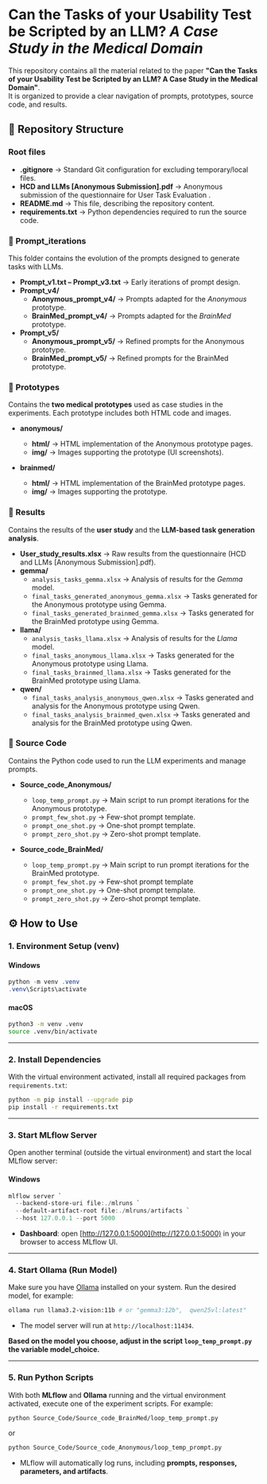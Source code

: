 # Can the Tasks of your Usability Test be Scripted by an LLM?  _A Case Study in the Medical Domain_  

This repository contains all the material related to the paper **"Can the Tasks of your Usability Test be Scripted by an LLM? A Case Study in the Medical Domain"**.  
It is organized to provide a clear navigation of prompts, prototypes, source code, and results.  



## 📂 Repository Structure

### Root files
- **.gitignore** → Standard Git configuration for excluding temporary/local files.  
- **HCD and LLMs [Anonymous Submission].pdf** → Anonymous submission of the questionnaire for User Task Evaluation .   
- **README.md** → This file, describing the repository content.  
- **requirements.txt** → Python dependencies required to run the source code.  



### 📂 Prompt_iterations
This folder contains the evolution of the prompts designed to generate tasks with LLMs.  

- **Prompt_v1.txt – Prompt_v3.txt** → Early iterations of prompt design.  
- **Prompt_v4/**  
  - **Anonymous_prompt_v4/** → Prompts adapted for the _Anonymous_ prototype.  
  - **BrainMed_prompt_v4/** → Prompts adapted for the _BrainMed_ prototype.  
- **Prompt_v5/**  
  - **Anonymous_prompt_v5/** → Refined prompts for the Anonymous prototype.  
  - **BrainMed_prompt_v5/** → Refined prompts for the BrainMed prototype.  



### 📂 Prototypes
Contains the **two medical prototypes** used as case studies in the experiments. Each prototype includes both HTML code and images.  

- **anonymous/**  
  - **html/** → HTML implementation of the Anonymous prototype pages.  
  - **img/** → Images supporting the prototype (UI screenshots).  

- **brainmed/**  
  - **html/** → HTML implementation of the BrainMed prototype pages.  
  - **img/** → Images supporting the prototype.  


### 📂 Results
Contains the results of the **user study** and the **LLM-based task generation analysis**.  

- **User_study_results.xlsx** → Raw results from the questionnaire (HCD and LLMs [Anonymous Submission].pdf).  
- **gemma/**
    - `analysis_tasks_gemma.xlsx` → Analysis of results for the _Gemma_ model.  
    - `final_tasks_generated_anonymous_gemma.xlsx` → Tasks generated for the Anonymous prototype using Gemma.  
    - `final_tasks_generated_brainmed_gemma.xlsx` → Tasks generated for the BrainMed prototype using Gemma.
- **llama/** 
    - `analysis_tasks_llama.xlsx` → Analysis of results for the _Llama_ model.  
    - `final_tasks_anonymous_llama.xlsx` → Tasks generated for the Anonymous prototype using Llama.  
    - `final_tasks_brainmed_llama.xlsx` → Tasks generated for the BrainMed prototype using Llama.
- **qwen/** 
    - `final_tasks_analysis_anonymous_qwen.xlsx` → Tasks generated and analysis for the Anonymous prototype using Qwen.  
    - `final_tasks_analysis_brainmed_qwen.xlsx` → Tasks generated and analysis for the BrainMed prototype using Qwen.  


### 📂 Source Code
Contains the Python code used to run the LLM experiments and manage prompts.  

- **Source_code_Anonymous/**  
  - `loop_temp_prompt.py` → Main script to run prompt iterations for the Anonymous prototype.  
  - `prompt_few_shot.py` → Few-shot prompt template.
  - `prompt_one_shot.py` → One-shot prompt template.  
  - `prompt_zero_shot.py` → Zero-shot prompt template.

- **Source_code_BrainMed/**  
  - `loop_temp_prompt.py` → Main script to run prompt iterations for the BrainMed prototype.  
  - `prompt_few_shot.py` → Few-shot prompt template
  - `prompt_one_shot.py` → One-shot prompt template.  
  - `prompt_zero_shot.py` → Zero-shot prompt template.  



## ⚙️ How to Use

### 1. Environment Setup (venv)

#### Windows
```powershell
python -m venv .venv
.venv\Scripts\activate
````

#### macOS

```bash
python3 -m venv .venv
source .venv/bin/activate
```

---

### 2. Install Dependencies

With the virtual environment activated, install all required packages from `requirements.txt`:

```bash
python -m pip install --upgrade pip
pip install -r requirements.txt
```

---

### 3. Start MLflow Server

Open another terminal (outside the virtual environment) and start the local MLflow server:

#### Windows

```powershell
mlflow server `
  --backend-store-uri file:./mlruns `
  --default-artifact-root file:./mlruns/artifacts `
  --host 127.0.0.1 --port 5000
```

* **Dashboard**: open [http://127.0.0.1:5000](http://127.0.0.1:5000) in your browser to access MLflow UI.

---

### 4. Start Ollama (Run Model)

Make sure you have [Ollama](https://ollama.com) installed on your system.
Run the desired model, for example:

```bash
ollama run llama3.2-vision:11b # or "gemma3:12b",  qwen25vl:latest"
```

* The model server will run at `http://localhost:11434`.

**Based on the model you choose, adjust in the script `loop_temp_prompt.py` the variable model_choice.**

---

### 5. Run Python Scripts

With both **MLflow** and **Ollama** running and the virtual environment activated, execute one of the experiment scripts. For example:

```bash
python Source_Code/Source_code_BrainMed/loop_temp_prompt.py
```

or

```bash
python Source_Code/Source_code_Anonymous/loop_temp_prompt.py
```


* MLflow will automatically log runs, including **prompts, responses, parameters, and artifacts**.


